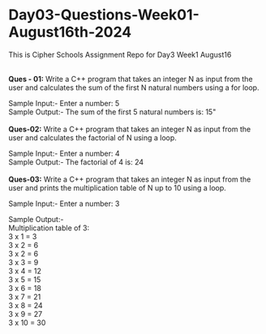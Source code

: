 # Day03-Questions-Week01-August16th-2024
This is Cipher Schools Assignment Repo for Day3 Week1 August16

<br>
<b>Ques - 01:</b> Write a C++ program that takes an integer N as input from the user and calculates the sum of the first N natural numbers using a for loop.

Sample Input:- Enter a number: 5<br>
Sample Output:- The sum of the first 5 natural numbers is: 15"<br>
<br>
<b>Ques-02:</b> Write a C++ program that takes an integer N as input from the user and calculates the factorial of N using a loop.

Sample Input:- Enter a number: 4<br>
Sample Output:- The factorial of 4 is: 24<br>
<br>
<b>Ques-03:</b> Write a C++ program that takes an integer N as input from the user and prints the multiplication table of N up to 10 using a loop.

Sample Input:- Enter a number: 3<br>

Sample Output:-<br>
Multiplication table of 3:<br>
3 x 1 = 3<br>
3 x 2 = 6<br>
3 x 2 = 6<br>
3 x 3 = 9<br>
3 x 4 = 12<br>
3 x 5 = 15<br>
3 x 6 = 18<br>
3 x 7 = 21<br>
3 x 8 = 24<br>
3 x 9 = 27<br>
3 x 10 = 30<br>
<br>

